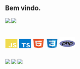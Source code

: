 ## Bem vindo.
<a href="https://github.com/vkzinn27">
  <img height=150 align="center" src="https://github-readme-stats.vercel.app/api?username=vkzinn27&theme=radical&show_icons=true" />
</a>
 <a href="https://github.com/vkzinn27">
  <img height=120 align="center" src="https://github-readme-stats.vercel.app/api/top-langs?username=vkzinn27&layout=compact&langs_count=8&card_width=200&theme=radical" />
</a> 

##
<div style="display: inline_block"><br>
  <img align="center" height="30" width="40" src="https://raw.githubusercontent.com/devicons/devicon/master/icons/javascript/javascript-plain.svg">
  <img align="center" height="30" width="40" src="https://raw.githubusercontent.com/devicons/devicon/master/icons/typescript/typescript-plain.svg">
  <img align="center" height="30" width="40" src="https://raw.githubusercontent.com/devicons/devicon/master/icons/html5/html5-original.svg">
  <img align="center" height="30" width="40" src="https://raw.githubusercontent.com/devicons/devicon/master/icons/css3/css3-original.svg">
   <img align="center" height="40" width="50" src="https://raw.githubusercontent.com/devicons/devicon/master/icons/php/php-original.svg">
</div>    

##
<div> 
  <a href="https://instagram.com/k_sammour_" target="_blank"><img src="https://img.shields.io/badge/-Instagram-%23E4405F?style=for-the-badge&logo=instagram&logoColor=white" target="_blank"></a>
  <a href = "mailto:kassen.sammour@@gmail.com"><img src="https://img.shields.io/badge/-Gmail-%23333?style=for-the-badge&logo=gmail&logoColor=white" target="_blank"></a>
  <a href="https://www.linkedin.com/in/kassen-sammour-9685b9234" target="_blank"><img src="https://img.shields.io/badge/-LinkedIn-%230077B5?style=for-the-badge&logo=linkedin&logoColor=white" target="_blank"></a> 
  
</div>


          

